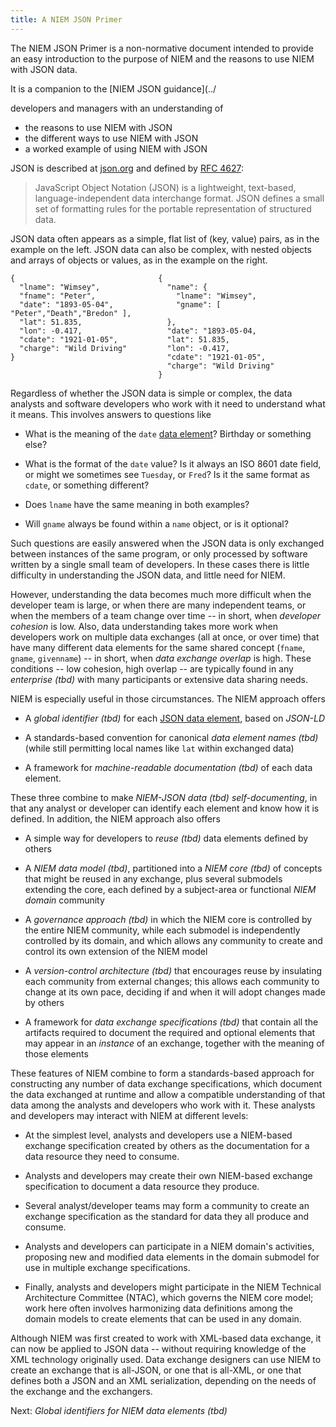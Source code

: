 ```yaml
---
title: A NIEM JSON Primer
---
```


The NIEM JSON Primer is a non-normative document intended to provide
an easy introduction to the purpose of NIEM and the reasons to use
NIEM with JSON data.

It is a companion to the [NIEM JSON guidance](../

developers and managers with an understanding of

* the reasons to use NIEM with JSON
* the different ways to use NIEM with JSON
* a worked example of using NIEM with JSON


JSON is described at [json.org](http://json.org) and defined by [RFC
4627](http://www.ietf.org/rfc/rfc4627.txt):

> JavaScript Object Notation (JSON) is a lightweight, text-based,
language-independent data interchange format.  JSON defines a small set of
formatting rules for the portable representation of structured data.

JSON data often appears as a simple, flat list of (key, value) pairs, as
in the example on the left.  JSON data can also be complex, with
nested objects and arrays of objects or values, as in the example on
the right.

```
{                                {
  "lname": "Wimsey",               "name": {
  "fname": "Peter",                  "lname": "Wimsey",
  "date": "1893-05-04",              "gname": [ "Peter","Death","Bredon" ],
  "lat": 51.835,                   },
  "lon": -0.417,                   "date": "1893-05-04,
  "cdate": "1921-01-05",           "lat": 51.835,
  "charge": "Wild Driving"         "lon": -0.417,
}                                  "cdate": "1921-01-05",
                                   "charge": "Wild Driving"
                                 }
```

Regardless of whether the JSON data is simple or complex, the data
analysts and software developers who work with it need to understand
what it means. This involves answers to questions like

* What is the meaning of the `date` [data element](./dataelement.html)? Birthday or
  something else?

* What is the format of the `date` value?  Is it always an ISO 8601
  date field, or might we sometimes see `Tuesday`, or `Fred`? Is it
  the same format as `cdate`, or something different?

* Does `lname` have the same meaning in both examples?

* Will `gname` always be found within a `name` object, or is it
  optional?

Such questions are easily answered when the JSON data is only
exchanged between instances of the same program, or only processed by
software written by a single small team of developers. In these cases
there is little difficulty in understanding the JSON data, and little
need for NIEM.

However, understanding the data becomes much more difficult when the
developer team is large, or when there are many independent teams, or
when the members of a team change over time -- in short, when
_developer cohesion_ is low. Also, data understanding takes more work
when developers work on multiple data exchanges (all at once, or over
time) that have many different data elements for the same shared
concept (`fname`, `gname`, `givenname`) -- in short, when _data
exchange overlap_ is high. These conditions -- low cohesion, high
overlap -- are typically found in any *enterprise (tbd)* with many
participants or extensive data sharing needs.

NIEM is especially useful in those circumstances.  The NIEM approach
offers

* A *global identifier (tbd)* for each [JSON data element](./dataelement.html), based
  on *JSON-LD*

* A standards-based convention for canonical *data element names (tbd)*
  (while still permitting local names like `lat` within exchanged
  data)

* A framework for *machine-readable documentation (tbd)* of each data
  element.

These three combine to make *NIEM-JSON data (tbd)* _self-documenting_,
in that any analyst or developer can identify each element and know
how it is defined. In addition, the NIEM approach also offers

* A simple way for developers to *reuse (tbd)* data elements defined
  by others

* A *NIEM data model (tbd)*, partitioned into a *NIEM core (tbd)* of
  concepts that might be reused in any exchange, plus several
  submodels extending the core, each defined by a subject-area or
  functional *NIEM domain* community

* A *governance approach (tbd)* in which the NIEM core is controlled by
  the entire NIEM community, while each submodel is independently
  controlled by its domain, and which allows any community to create
  and control its own extension of the NIEM model

* A *version-control architecture (tbd)* that encourages reuse by
  insulating each community from external changes; this allows each
  community to change at its own pace, deciding if and when it will
  adopt changes made by others

* A framework for *data exchange specifications (tbd)* that contain all
  the artifacts required to document the required and optional
  elements that may appear in an *instance* of an exchange,
  together with the meaning of those elements

These features of NIEM combine to form a standards-based approach for
constructing any number of data exchange specifications, which
document the data exchanged at runtime and allow a compatible
understanding of that data among the analysts and developers who work
with it. These analysts and developers may interact with NIEM at
different levels:

* At the simplest level, analysts and developers use a NIEM-based
  exchange specification created by others as the documentation for a
  data resource they need to consume.

* Analysts and developers may create their own NIEM-based exchange
  specification to document a data resource they produce.

* Several analyst/developer teams may form a community to create an
  exchange specification as the standard for data they all produce and
  consume.

* Analysts and developers can participate in a NIEM domain's
  activities, proposing new and modified data elements in the domain
  submodel for use in multiple exchange specifications.

* Finally, analysts and developers might participate in the NIEM
  Technical Architecture Committee (NTAC), which governs the NIEM core
  model; work here often involves harmonizing data definitions among
  the domain models to create elements that can be used in any domain.

Although NIEM was first created to work with XML-based data exchange,
it can now be applied to JSON data -- without requiring knowledge of
the XML technology originally used. Data exchange designers can use
NIEM to create an exchange that is all-JSON, or one that is all-XML,
or one that defines both a JSON and an XML serialization, depending on
the needs of the exchange and the exchangers.

Next: *Global identifiers for NIEM data elements (tbd)*
